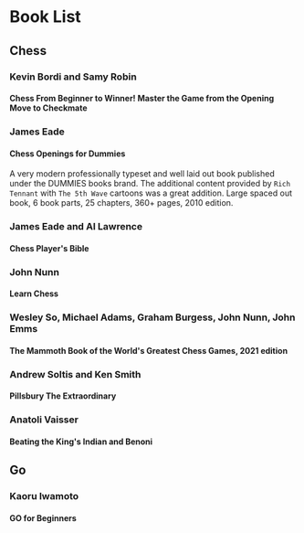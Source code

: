 # Book List

## Chess

### Kevin Bordi and Samy Robin

#### Chess From Beginner to Winner! Master the Game from the Opening Move to Checkmate

### James Eade

#### Chess Openings for Dummies

A very modern professionally typeset and well laid out book published under the DUMMIES books brand. The additional content
provided by `Rich Tennant` with `The 5th Wave` cartoons was a great addition. Large spaced out book, 6 book parts, 25 chapters, 360+ pages, 2010 edition.

### James Eade and Al Lawrence

#### Chess Player's Bible

### John Nunn

#### Learn Chess

### Wesley So, Michael Adams, Graham Burgess, John Nunn, John Emms

#### The Mammoth Book of the World's Greatest Chess Games, 2021 edition

### Andrew Soltis and Ken Smith

#### Pillsbury The Extraordinary

### Anatoli Vaisser

#### Beating the King's Indian and Benoni

## Go

### Kaoru Iwamoto

#### GO for Beginners
